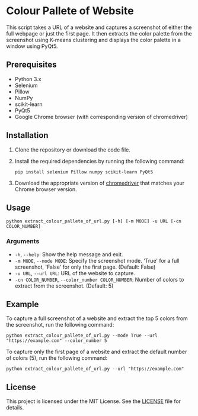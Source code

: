 # Colour Pallete of Website

This script takes a URL of a website and captures a screenshot of either the full webpage or just the first page. It then extracts the color palette from the screenshot using K-means clustering and displays the color palette in a window using PyQt5.

## Prerequisites
- Python 3.x
- Selenium
- Pillow
- NumPy
- scikit-learn
- PyQt5
- Google Chrome browser (with corresponding version of chromedriver)

## Installation
1. Clone the repository or download the code file.

2. Install the required dependencies by running the following command:
   ```
   pip install selenium Pillow numpy scikit-learn PyQt5
   ```

3. Download the appropriate version of [chromedriver](https://sites.google.com/a/chromium.org/chromedriver/) that matches your Chrome browser version.

## Usage
```
python extract_colour_pallete_of_url.py [-h] [-m MODE] -u URL [-cn COLOR_NUMBER]
```

### Arguments
- `-h`, `--help`: Show the help message and exit.
- `-m MODE`, `--mode MODE`: Specify the screenshot mode. 'True' for a full screenshot, 'False' for only the first page. (Default: False)
- `-u URL`, `--url URL`: URL of the website to capture.
- `-cn COLOR_NUMBER`, `--color_number COLOR_NUMBER`: Number of colors to extract from the screenshot. (Default: 5)

## Example
To capture a full screenshot of a website and extract the top 5 colors from the screenshot, run the following command:
```
python extract_colour_pallete_of_url.py --mode True --url "https://example.com" --color_number 5
```

To capture only the first page of a website and extract the default number of colors (5), run the following command:
```
python extract_colour_pallete_of_url.py --url "https://example.com"
```

## License
This project is licensed under the MIT License. See the [LICENSE](LICENSE) file for details.